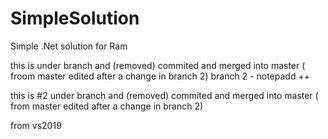 # SimpleSolution
Simple .Net solution for Ram

 
 
this is under branch and (removed) commited and merged into master ( froom master edited after a change in branch 2) 
 branch 2 - notepadd ++ 
 
this is #2 under branch and (removed) commited and merged into master ( from master edited after a change in branch 2) 
 
from vs2019 